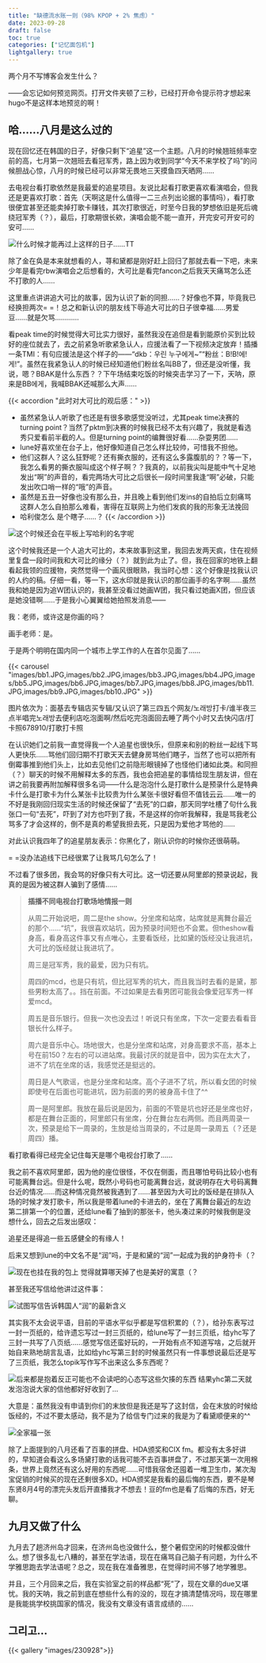```yaml
---
title: "缺德流水账一则（98% KPOP + 2% 焦虑）"
date: 2023-09-28
draft: false
toc: true
categories: ["记忆面包机"]
lightgallery: true
---
```


两个月不写博客会发生什么？

——会忘记如何预览网页。打开文件夹顿了三秒，已经打开命令提示符才想起来hugo不是这样本地预览的啊！

## 哈……八月是这么过的

现在回忆还在韩国的日子，好像只剩下“追星”这一个主题。八月的时候翘班频率空前的高，七月第一次翘班去看冠军秀，路上因为收到同学“今天不来学校了吗”的问候胆战心惊，八月的时候已经可以非常无畏地三天摸鱼四天晒网……

去电视台看打歌依然是我最爱的追星项目。友说比起看打歌更喜欢看演唱会，但我还是更喜欢打歌：首先（天啊这是什么值得一二三点列出论据的事情吗），看打歌很便宜甚至还能卖掉打歌卡赚钱，其次打歌很近，时至今日我的梦想依旧是死后魂绕冠军秀（？），最后，打歌期很长欸，演唱会能不能一直开，开完安可开安可的安可……

![什么时候才能再过上这样的日子……TT](images/sanok.JPG " ")

除了金在奂是本来就想看的人，荨和黛都是刚好赶上回归了那就去看一下吧，未来少年是看完rbw演唱会之后想看的，大可比是看完fancon之后我天天痛骂怎么还不打歌的人……

这里重点讲讲追大可比的故事，因为认识了新的同担……？好像也不算，毕竟我已经换担两次= =！总之和新认识的朋友线下辱追大可比的日子很幸福……男爱豆……就是欠骂…………

看peak time的时候觉得大可比实力很好，虽然我没在追但是看到能原价买到比较好的座位就去了，去之前紧急听歌紧急认人，应援法看了一下视频决定放弃！插播一条TMI：有句应援法是这个样子的——“dkb：우린 누구에게~”“粉丝：B!B!에!게!”。虽然在我紧急认人的时候已经知道他们粉丝名叫BB了，但还是没听懂，我说，嗯？BBAK是什么东西？？下午场结束吃饭的时候突击学习了一下，天呐，原来是BB에게，我喊BBAK还喊那么大声……

{{< accordion "此时对大可比的观后感：" >}}
- 虽然紧急认人听歌了也还是有很多歌感觉没听过，尤其peak time决赛的turning point？当然了pktm到决赛的时候我已经不太有兴趣了，我就是看选秀只爱看前半截的人。但是turning point的编舞很好看……杂耍男团……
- lune好喜欢坐在台子上，他好像知道自己怎么样比较帅，可惜我不担他。
- 他们这群人？这么狂野呢？还有撕衣服的，还有这么多露腹肌的？？等一下，我怎么看男的撕衣服叫成这个样子啊？？我真的，以前我尖叫是能中气十足地发出“啊”的声音的，看完两场大可比之后很长一段时间里我逢“啊”必破，只能发出吹口哨一样的“哦”的声音。
- 虽然是五丑一好像也没有那么丑，并且晚上看到他们发ins的自拍后立刻痛骂这群人怎么自拍那么难看，害得在互联网上为他们发疯的我的形象无法挽回
- 哈利俊怎么 是个瞎子……？
{{< /accordion >}}

![这个时候还会在平板上写哈利的名字呢](images/dkb.jpeg " ")

这个时候我还是一个人追大可比的，本来故事到这里，我回去发两天疯，住在视频里复盘一段时间我和大可比的缘分（？）就到此为止了。但，我在回家的地铁上翻看起我领的应援物，突然觉得一个画风很眼熟，我当时心想：这个好像是找我认识的人约的稿。仔细一看，等一下，这水印就是我认识的那位画手的名字啊……虽然我和她是因为追W团认识的，我甚至没看过她画W团，我只看过她画X团，但应该是她没错啊……于是我小心翼翼给她拍照发消息——

我：老师，或许这是你画的吗？
 
画手老师：是。

于是两个明明在国内同一个城市上学工作的人在首尔见面了……

{{< carousel "images/bb1.JPG,images/bb2.JPG,images/bb3.JPG,images/bb4.JPG,images/bb5.JPG,images/bb6.JPG,images/bb7.JPG,images/bb8.JPG,images/bb11.JPG,images/bb9.JPG,images/bb10.JPG" >}}

图片依次为：面基去专辑店买专辑/又认识了第三四五个网友/노래방打卡/谁半夜三点半唱完노래방去便利店吃泡面啊/然后吃完泡面回去睡了两个小时又去快闪店/打卡照678910/打歌打卡照

在认识她们之前我一直觉得我一个人追星也很快乐，但原来和别的粉丝一起线下骂人更快乐……骂他们回归期不打歌天天去健身房骂他们瞎子，当然了也可以把所有倒霉事推到他们头上，比如去见他们之前隐形眼镜掉了也怪他们诸如此类。和同担（？）聊天的时候不用解释太多的东西，我也会把追星的事情给现生朋友讲，但在讲之前我要再附加解释很多名词——什么是泡泡什么是打歌什么是预录什么是特典卡什么是打歌卡为什么某张卡比较贵为什么某张卡很好看但不值钱云云……唯一的不好是我刚回归现实生活的时候还保留了“去死”的口癖，那天同学吐槽了句什么我张口一句“去死”，吓到了对方也吓到了我，不是这样的你听我解释，我是骂我老公骂多了才会这样的，倒不是真的希望我担去死，只是因为爱他才骂他的……

对此认识我四年了的追星朋友表示：你黑化了，刚认识你的时候你还很萌萌。

= =没办法追线下已经很累了让我骂几句怎么了！

不过看了很多团，我会骂的好像只有大可比。这一切还要从阿里郎的预录说起，我真的是因为被这群人骗到了感情……

> **插播不同电视台打歌场地情报一则**
>
> 从周二开始说吧，周二是the show。分坐席和站席，站席就是离舞台最近的那个……“坑”，我很喜欢站坑，因为预录时间短也不会累。但theshow看身高，看身高这件事又有点唯心，主要看饭经，比如黛的饭经没让我进坑，大可比的饭经就让我进坑了。
>
> 周三是冠军秀，我的最爱，因为只有坑。
>
> 周四的mcd，也是只有坑，但比冠军秀的坑大，而且我当时去看的是黛，那些男粉太高了。。挡在前面。不过如果是去看男团可能我会像爱冠军秀一样爱mcd。
>
> 周五是音乐银行。但我一次也没去过！听说只有坐席，下次一定要去看看音银长什么样子。
>
> 周六是音乐中心。场地很大，也是分坐席和站席，对身高要求不高，基本上号在前150？左右的可以进站席。我最讨厌的就是音中，因为实在太大了，进不了坑在坐席的话，我感觉还是挺远的。
>
> 周日是人气歌谣，也是分坐席和站席。高个子进不了坑，所以看女团的时候即使号在后面也可能进坑，因为前面的男的被身高卡住了^^
>
> 周一是阿里郎。我放在最后说是因为，前面的不管是坑也好还是坐席也好，都是在舞台正面的，阿里郎只有坐席，分在舞台左右两侧。而且两周录一次，预录是给下一周录的，生放是给当周录的，不过是周一录周五（？还是周四）播。

看打歌看得已经完全记住每天是哪个电视台打歌了……

我之前不喜欢阿里郎，因为他的座位很怪，不仅在侧面，而且哪怕号码比较小也有可能离舞台远。但是什么呢，既然小号码也可能离舞台远，就说明存在大号码离舞台近的情况……而这种情况竟然被我遇到了……甚至因为大可比的饭经是在排队入场的时候才发打歌卡，所以我是带着lune的卡进去的，坐在了离舞台最近的左边第二排第一个的位置，还给lune看了抽到的那张卡，他头凑过来的时候我倒是没想什么，回去之后发出感叹：

追星还是得追一些五感健全的有缘人！

后来又想到lune的中文名不是“润”吗，于是和黛的“润”一起成为我的护身符卡（？

![现在也挂在我的包上 觉得就算哪天掉了也是美好的寓意（？](images/run.jpeg " ")

甚至我还写信给他讲过这件事：

![试图写信告诉韩国人“润”的最新含义](images/run2.jpeg " ")

其实我不太会说平语，目前的平语水平似乎都是写信积累的（？），给孙东表写过一封一页纸的，给许遗忘写过一封三页纸的，给lune写了一封三页纸，给yhc写了三封一共写了八页纸……感觉写信还蛮好玩的，一开始有点不知道写啥，之后就开始自来熟地胡言乱语，比如给yhc写第三封的时候虽然只有一件事想说最后还是写了三页纸，我怎么topik写作写不出来这么多东西呢？

![后来都是抱着反正可能也不会读吧的心态写这些欠揍的东西 结果yhc第二天就发泡泡说大家的信他都好好收到了…](images/yhc.jpg " ")

大意是：虽然我没有申请到你们的末放但是我还是写了这封信，会在末放的时候给饭经的，不过不要太感动，我不是为了给信专门过来的我是为了看黛顺便来的^^

![全家福一张](images/fc.jpeg " ")

除了上面提到的八月还看了百事的拼盘、HDA颁奖和CIX fm。都没有太多好讲的，早知道会看这么多场黛打歌的话我可能不去百事拼盘了，不过那天第一次用棉条，世界上竟然还有这么好用的东西呢……可惜我宿舍还囤着一堆卫生巾，某次淘宝促销的时候买的现在还剩很多XD。HDA颁奖是我看的最后悔的东西，要不是琴东贤8月4号的漂完头发后开直播我才不想去！豆的fm也是看了后悔的东西，好无聊。

## 九月又做了什么

九月去了趟济州岛才回来，在济州岛也没做什么，整个暑假空闲的时候都没做什么。想了很多乱七八糟的，甚至在学法语，现在在痛骂自己脑子有问题，为什么不学雅思跑去学法语呢？总之，现在我在准备雅思，在觉得时间不够了地学雅思。

并且，三个月回来之后，我在实验室之前的样品都“死”了，现在文章的due又堪忧。我的天呐，我之前到底在想些什么有的没的，现在才搞清楚情况吗，现在哪里是我能挑学校挑国家的情况，我没有文章没有语言成绩的……

## 그리고...

{{< gallery "images/230928">}}